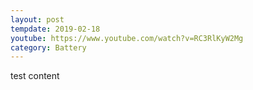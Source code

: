 ```yaml
---
layout: post
tempdate: 2019-02-18
youtube: https://www.youtube.com/watch?v=RC3RlKyW2Mg
category: Battery
---
```

test content